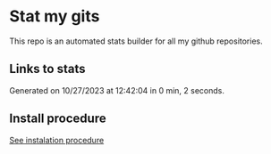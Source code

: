 # Stat my gits

This repo is an automated stats builder for all my github repositories.

## Links to stats


Generated on 10/27/2023 at 12:42:04 in 0 min, 2 seconds.

## Install procedure

[See instalation procedure](./src/install.md)
